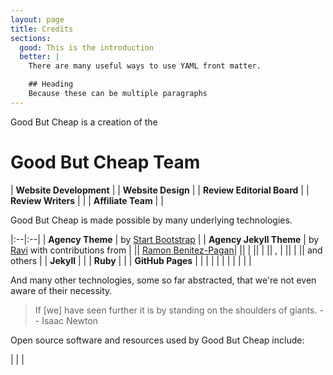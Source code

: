 ```yaml
---
layout: page
title: Credits
sections:
  good: This is the introduction
  better: |
    There are many useful ways to use YAML front matter.

    ## Heading
    Because these can be multiple paragraphs
---
```





Good But Cheap is a creation of the

# Good But Cheap Team

| **Website Development** |  	  	| **Website Design** |
| **Review Editorial Board** | 	  	| **Review Writers** |
|  | **Affiliate Team** | |


Good But Cheap is made possible by many underlying technologies.

|:--|:--|
| **Agency Theme** 	| by [Start Bootstrap](https://startbootstrap.com/theme/agency) |
| **Agency Jekyll Theme** | by [Ravi](https://github.com/raviriley) with contributions from |
|| [Ramon Benitez-Pagan](https://github.com/rbenitezpagan)|
|| [](https://github.com/miuprb)|
|| [](https://github.com/morozgrafix)|
|| [](https://github.com/xsuchy), [](https://github.com/MichaelCurrin)|
|| [](https://github.com/bkfirmen)|
|| and others |
| **Jekyll** | |
| **Ruby** | |
| **GitHub Pages** |  |
|  |  |
|  |  |
|  |  |

And many other technologies, some so far abstracted, that we're not even aware of their necessity.

> If [we] have seen further it is by standing on the shoulders of giants.
> -- Isaac Newton

Open source software and resources used by Good But Cheap include:

|  |  |